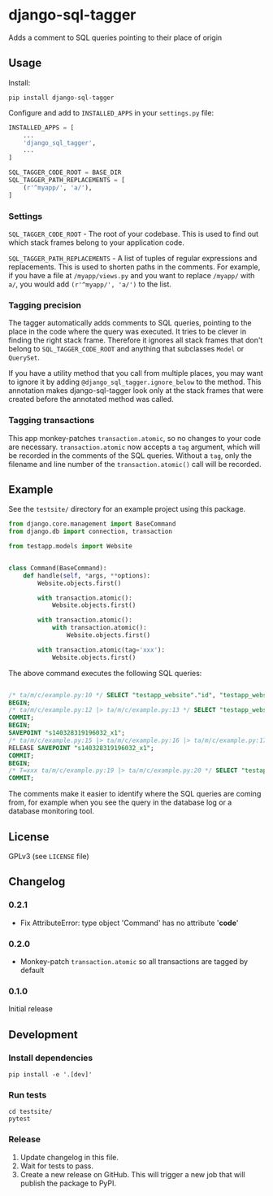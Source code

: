 # django-sql-tagger
Adds a comment to SQL queries pointing to their place of origin

## Usage

Install:

`pip install django-sql-tagger`

Configure and add to `INSTALLED_APPS` in your `settings.py` file:

```python
INSTALLED_APPS = [
    ...
    'django_sql_tagger',
    ...
]

SQL_TAGGER_CODE_ROOT = BASE_DIR
SQL_TAGGER_PATH_REPLACEMENTS = [
    (r'^myapp/', 'a/'),
]
```

### Settings

`SQL_TAGGER_CODE_ROOT` - The root of your codebase. This is used to find out which stack frames belong to your
                         application code.

`SQL_TAGGER_PATH_REPLACEMENTS` - A list of tuples of regular expressions and replacements. This is used to shorten
                                paths in the comments. For example, if you have a file at
                                `/myapp/views.py` and you want to replace `/myapp/` with `a/`, you would add
                                `(r'^myapp/', 'a/')` to the list.

### Tagging precision

The tagger automatically adds comments to SQL queries, pointing to the place in the code where the query was executed.
It tries to be clever in finding the right stack frame. Therefore it ignores all stack frames that don't belong
to `SQL_TAGGER_CODE_ROOT` and anything that subclasses `Model` or `QuerySet`.

If you have a utility method that you call from multiple places, you may want to ignore it by adding
`@django_sql_tagger.ignore_below` to the method. This annotation makes django-sql-tagger look only at the stack frames
that were created before the annotated method was called.

### Tagging transactions

This app monkey-patches `transaction.atomic`, so no changes to your code are necessary. `transaction.atomic`
now accepts a `tag` argument, which will be recorded in the comments of the SQL queries. Without a `tag`, only
the filename and line number of the `transaction.atomic()` call will be recorded.

## Example

See the `testsite/` directory for an example project using this package.

```python
from django.core.management import BaseCommand
from django.db import connection, transaction

from testapp.models import Website


class Command(BaseCommand):
    def handle(self, *args, **options):
        Website.objects.first()

        with transaction.atomic():
            Website.objects.first()

        with transaction.atomic():
            with transaction.atomic():
                Website.objects.first()

        with transaction.atomic(tag='xxx'):
            Website.objects.first()
```

The above command executes the following SQL queries:

```sql

/* ta/m/c/example.py:10 */ SELECT "testapp_website"."id", "testapp_website"."name", "testapp_website"."url" FROM "testapp_website"; args=(); alias=default
BEGIN;
/* ta/m/c/example.py:12 |> ta/m/c/example.py:13 */ SELECT "testapp_website"."id", "testapp_website"."name", "testapp_website"."url" FROM "testapp_website";
COMMIT;
BEGIN;
SAVEPOINT "s140328319196032_x1";
/* ta/m/c/example.py:15 |> ta/m/c/example.py:16 |> ta/m/c/example.py:17 */ SELECT "testapp_website"."id", "testapp_website"."name", "testapp_website"."url" FROM "testapp_website";
RELEASE SAVEPOINT "s140328319196032_x1";
COMMIT;
BEGIN;
/* T=xxx ta/m/c/example.py:19 |> ta/m/c/example.py:20 */ SELECT "testapp_website"."id", "testapp_website"."name", "testapp_website"."url" FROM "testapp_website";
COMMIT;
```

The comments make it easier to identify where the SQL queries are coming from, for example when you see the query
in the database log or a database monitoring tool.

## License

GPLv3 (see `LICENSE` file)

## Changelog

### 0.2.1

- Fix AttributeError: type object 'Command' has no attribute '__code__'

### 0.2.0

- Monkey-patch `transaction.atomic` so all transactions are tagged by default

### 0.1.0

Initial release


## Development

### Install dependencies

```
pip install -e '.[dev]'
```

### Run tests

```
cd testsite/
pytest
```

### Release

1. Update changelog in this file.
2. Wait for tests to pass.
3. Create a new release on GitHub. This will trigger a new job that will publish the package to PyPI.
